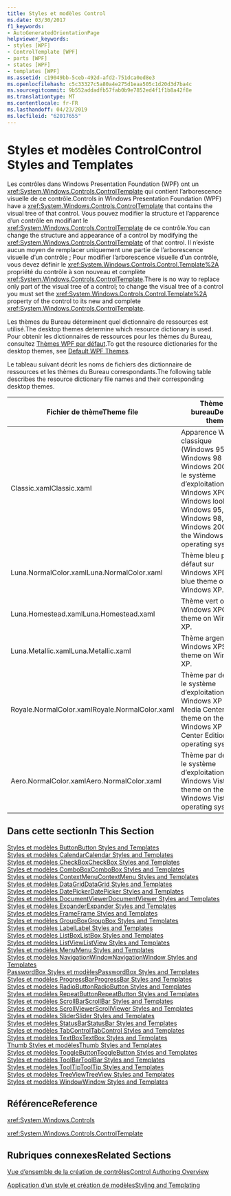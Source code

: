 ```yaml
---
title: Styles et modèles Control
ms.date: 03/30/2017
f1_keywords:
- AutoGeneratedOrientationPage
helpviewer_keywords:
- styles [WPF]
- ControlTemplate [WPF]
- parts [WPF]
- states [WPF]
- templates [WPF]
ms.assetid: c19049bb-5ceb-492d-afd2-751dca0ed8e3
ms.openlocfilehash: c5c33327c5a80a4e275d1eaa505c1d20d3d7ba4c
ms.sourcegitcommit: 9b552addadfb57fab0b9e7852ed4f1f1b8a42f8e
ms.translationtype: MT
ms.contentlocale: fr-FR
ms.lasthandoff: 04/23/2019
ms.locfileid: "62017655"
---
```

# <a name="control-styles-and-templates"></a><span data-ttu-id="ecb2b-102">Styles et modèles Control</span><span class="sxs-lookup"><span data-stu-id="ecb2b-102">Control Styles and Templates</span></span>
<span data-ttu-id="ecb2b-103">Les contrôles dans Windows Presentation Foundation (WPF) ont un <xref:System.Windows.Controls.ControlTemplate> qui contient l’arborescence visuelle de ce contrôle.</span><span class="sxs-lookup"><span data-stu-id="ecb2b-103">Controls in Windows Presentation Foundation (WPF) have a <xref:System.Windows.Controls.ControlTemplate> that contains the visual tree of that control.</span></span> <span data-ttu-id="ecb2b-104">Vous pouvez modifier la structure et l’apparence d’un contrôle en modifiant le <xref:System.Windows.Controls.ControlTemplate> de ce contrôle.</span><span class="sxs-lookup"><span data-stu-id="ecb2b-104">You can change the structure and appearance of a control by modifying the <xref:System.Windows.Controls.ControlTemplate> of that control.</span></span> <span data-ttu-id="ecb2b-105">Il n’existe aucun moyen de remplacer uniquement une partie de l’arborescence visuelle d’un contrôle ; Pour modifier l’arborescence visuelle d’un contrôle, vous devez définir le <xref:System.Windows.Controls.Control.Template%2A> propriété du contrôle à son nouveau et complète <xref:System.Windows.Controls.ControlTemplate>.</span><span class="sxs-lookup"><span data-stu-id="ecb2b-105">There is no way to replace only part of the visual tree of a control; to change the visual tree of a control you must set the <xref:System.Windows.Controls.Control.Template%2A> property of the control to its new and complete <xref:System.Windows.Controls.ControlTemplate>.</span></span>  
  
 <span data-ttu-id="ecb2b-106">Les thèmes du Bureau déterminent quel dictionnaire de ressources est utilisé.</span><span class="sxs-lookup"><span data-stu-id="ecb2b-106">The desktop themes determine which resource dictionary is used.</span></span> <span data-ttu-id="ecb2b-107">Pour obtenir les dictionnaires de ressources pour les thèmes du Bureau, consultez [Thèmes WPF par défaut](https://go.microsoft.com/fwlink/?LinkID=158252).</span><span class="sxs-lookup"><span data-stu-id="ecb2b-107">To get the resource dictionaries for the desktop themes, see [Default WPF Themes](https://go.microsoft.com/fwlink/?LinkID=158252).</span></span>  
  
 <span data-ttu-id="ecb2b-108">Le tableau suivant décrit les noms de fichiers des dictionnaire de ressources et les thèmes du Bureau correspondants.</span><span class="sxs-lookup"><span data-stu-id="ecb2b-108">The following table describes the resource dictionary file names and their corresponding desktop themes.</span></span>  
  
|<span data-ttu-id="ecb2b-109">Fichier de thème</span><span class="sxs-lookup"><span data-stu-id="ecb2b-109">Theme file</span></span>|<span data-ttu-id="ecb2b-110">Thème du bureau</span><span class="sxs-lookup"><span data-stu-id="ecb2b-110">Desktop theme</span></span>|  
|----------------|-------------------|  
|<span data-ttu-id="ecb2b-111">Classic.xaml</span><span class="sxs-lookup"><span data-stu-id="ecb2b-111">Classic.xaml</span></span>|<span data-ttu-id="ecb2b-112">Apparence Windows classique (Windows 95, Windows 98 et Windows 2000) sur le système d’exploitation Windows XP</span><span class="sxs-lookup"><span data-stu-id="ecb2b-112">Classic Windows look (from Windows 95, Windows 98, and Windows 2000) on the Windows XP operating system..</span></span>|  
|<span data-ttu-id="ecb2b-113">Luna.NormalColor.xaml</span><span class="sxs-lookup"><span data-stu-id="ecb2b-113">Luna.NormalColor.xaml</span></span>|<span data-ttu-id="ecb2b-114">Thème bleu par défaut sur Windows XP</span><span class="sxs-lookup"><span data-stu-id="ecb2b-114">Default blue theme on Windows XP.</span></span>|  
|<span data-ttu-id="ecb2b-115">Luna.Homestead.xaml</span><span class="sxs-lookup"><span data-stu-id="ecb2b-115">Luna.Homestead.xaml</span></span>|<span data-ttu-id="ecb2b-116">Thème vert olive sur Windows XP</span><span class="sxs-lookup"><span data-stu-id="ecb2b-116">Olive theme on Windows XP.</span></span>|  
|<span data-ttu-id="ecb2b-117">Luna.Metallic.xaml</span><span class="sxs-lookup"><span data-stu-id="ecb2b-117">Luna.Metallic.xaml</span></span>|<span data-ttu-id="ecb2b-118">Thème argent sur Windows XP</span><span class="sxs-lookup"><span data-stu-id="ecb2b-118">Silver theme on Windows XP.</span></span>|  
|<span data-ttu-id="ecb2b-119">Royale.NormalColor.xaml</span><span class="sxs-lookup"><span data-stu-id="ecb2b-119">Royale.NormalColor.xaml</span></span>|<span data-ttu-id="ecb2b-120">Thème par défaut sur le système d’exploitation Windows XP Édition Media Center</span><span class="sxs-lookup"><span data-stu-id="ecb2b-120">Default theme on the Windows XP Media Center Edition operating system.</span></span>|  
|<span data-ttu-id="ecb2b-121">Aero.NormalColor.xaml</span><span class="sxs-lookup"><span data-stu-id="ecb2b-121">Aero.NormalColor.xaml</span></span>|<span data-ttu-id="ecb2b-122">Thème par défaut sur le système d’exploitation Windows Vista</span><span class="sxs-lookup"><span data-stu-id="ecb2b-122">Default theme on the Windows Vista operating system.</span></span>|  
  
## <a name="in-this-section"></a><span data-ttu-id="ecb2b-123">Dans cette section</span><span class="sxs-lookup"><span data-stu-id="ecb2b-123">In This Section</span></span>  
 [<span data-ttu-id="ecb2b-124">Styles et modèles Button</span><span class="sxs-lookup"><span data-stu-id="ecb2b-124">Button Styles and Templates</span></span>](button-styles-and-templates.md)  
 [<span data-ttu-id="ecb2b-125">Styles et modèles Calendar</span><span class="sxs-lookup"><span data-stu-id="ecb2b-125">Calendar Styles and Templates</span></span>](calendar-styles-and-templates.md)  
 [<span data-ttu-id="ecb2b-126">Styles et modèles CheckBox</span><span class="sxs-lookup"><span data-stu-id="ecb2b-126">CheckBox Styles and Templates</span></span>](checkbox-styles-and-templates.md)  
 [<span data-ttu-id="ecb2b-127">Styles et modèles ComboBox</span><span class="sxs-lookup"><span data-stu-id="ecb2b-127">ComboBox Styles and Templates</span></span>](combobox-styles-and-templates.md)  
 [<span data-ttu-id="ecb2b-128">Styles et modèles ContextMenu</span><span class="sxs-lookup"><span data-stu-id="ecb2b-128">ContextMenu Styles and Templates</span></span>](contextmenu-styles-and-templates.md)  
 [<span data-ttu-id="ecb2b-129">Styles et modèles DataGrid</span><span class="sxs-lookup"><span data-stu-id="ecb2b-129">DataGrid Styles and Templates</span></span>](datagrid-styles-and-templates.md)  
 [<span data-ttu-id="ecb2b-130">Styles et modèles DatePicker</span><span class="sxs-lookup"><span data-stu-id="ecb2b-130">DatePicker Styles and Templates</span></span>](datepicker-styles-and-templates.md)  
 [<span data-ttu-id="ecb2b-131">Styles et modèles DocumentViewer</span><span class="sxs-lookup"><span data-stu-id="ecb2b-131">DocumentViewer Styles and Templates</span></span>](documentviewer-styles-and-templates.md)  
 [<span data-ttu-id="ecb2b-132">Styles et modèles Expander</span><span class="sxs-lookup"><span data-stu-id="ecb2b-132">Expander Styles and Templates</span></span>](expander-styles-and-templates.md)  
 [<span data-ttu-id="ecb2b-133">Styles et modèles Frame</span><span class="sxs-lookup"><span data-stu-id="ecb2b-133">Frame Styles and Templates</span></span>](frame-styles-and-templates.md)  
 [<span data-ttu-id="ecb2b-134">Styles et modèles GroupBox</span><span class="sxs-lookup"><span data-stu-id="ecb2b-134">GroupBox Styles and Templates</span></span>](groupbox-styles-and-templates.md)  
 [<span data-ttu-id="ecb2b-135">Styles et modèles Label</span><span class="sxs-lookup"><span data-stu-id="ecb2b-135">Label Styles and Templates</span></span>](label-styles-and-templates.md)  
 [<span data-ttu-id="ecb2b-136">Styles et modèles ListBox</span><span class="sxs-lookup"><span data-stu-id="ecb2b-136">ListBox Styles and Templates</span></span>](listbox-styles-and-templates.md)  
 [<span data-ttu-id="ecb2b-137">Styles et modèles ListView</span><span class="sxs-lookup"><span data-stu-id="ecb2b-137">ListView Styles and Templates</span></span>](listview-styles-and-templates.md)  
 [<span data-ttu-id="ecb2b-138">Styles et modèles Menu</span><span class="sxs-lookup"><span data-stu-id="ecb2b-138">Menu Styles and Templates</span></span>](menu-styles-and-templates.md)  
 [<span data-ttu-id="ecb2b-139">Styles et modèles NavigationWindow</span><span class="sxs-lookup"><span data-stu-id="ecb2b-139">NavigationWindow Styles and Templates</span></span>](navigationwindow-styles-and-templates.md)  
 [<span data-ttu-id="ecb2b-140">PasswordBox Styles et modèles</span><span class="sxs-lookup"><span data-stu-id="ecb2b-140">PasswordBox Styles and Templates</span></span>](passwordbox-styles-and-templates.md)  
 [<span data-ttu-id="ecb2b-141">Styles et modèles ProgressBar</span><span class="sxs-lookup"><span data-stu-id="ecb2b-141">ProgressBar Styles and Templates</span></span>](progressbar-styles-and-templates.md)  
 [<span data-ttu-id="ecb2b-142">Styles et modèles RadioButton</span><span class="sxs-lookup"><span data-stu-id="ecb2b-142">RadioButton Styles and Templates</span></span>](radiobutton-styles-and-templates.md)  
 [<span data-ttu-id="ecb2b-143">Styles et modèles RepeatButton</span><span class="sxs-lookup"><span data-stu-id="ecb2b-143">RepeatButton Styles and Templates</span></span>](repeatbutton-styles-and-templates.md)  
 [<span data-ttu-id="ecb2b-144">Styles et modèles ScrollBar</span><span class="sxs-lookup"><span data-stu-id="ecb2b-144">ScrollBar Styles and Templates</span></span>](scrollbar-styles-and-templates.md)  
 [<span data-ttu-id="ecb2b-145">Styles et modèles ScrollViewer</span><span class="sxs-lookup"><span data-stu-id="ecb2b-145">ScrollViewer Styles and Templates</span></span>](scrollviewer-styles-and-templates.md)  
 [<span data-ttu-id="ecb2b-146">Styles et modèles Slider</span><span class="sxs-lookup"><span data-stu-id="ecb2b-146">Slider Styles and Templates</span></span>](slider-styles-and-templates.md)  
 [<span data-ttu-id="ecb2b-147">Styles et modèles StatusBar</span><span class="sxs-lookup"><span data-stu-id="ecb2b-147">StatusBar Styles and Templates</span></span>](statusbar-styles-and-templates.md)  
 [<span data-ttu-id="ecb2b-148">Styles et modèles TabControl</span><span class="sxs-lookup"><span data-stu-id="ecb2b-148">TabControl Styles and Templates</span></span>](tabcontrol-styles-and-templates.md)  
 [<span data-ttu-id="ecb2b-149">Styles et modèles TextBox</span><span class="sxs-lookup"><span data-stu-id="ecb2b-149">TextBox Styles and Templates</span></span>](textbox-styles-and-templates.md)  
 [<span data-ttu-id="ecb2b-150">Thumb Styles et modèles</span><span class="sxs-lookup"><span data-stu-id="ecb2b-150">Thumb Styles and Templates</span></span>](thumb-styles-and-templates.md)  
 [<span data-ttu-id="ecb2b-151">Styles et modèles ToggleButton</span><span class="sxs-lookup"><span data-stu-id="ecb2b-151">ToggleButton Styles and Templates</span></span>](togglebutton-styles-and-templates.md)  
 [<span data-ttu-id="ecb2b-152">Styles et modèles ToolBar</span><span class="sxs-lookup"><span data-stu-id="ecb2b-152">ToolBar Styles and Templates</span></span>](toolbar-styles-and-templates.md)  
 [<span data-ttu-id="ecb2b-153">Styles et modèles ToolTip</span><span class="sxs-lookup"><span data-stu-id="ecb2b-153">ToolTip Styles and Templates</span></span>](tooltip-styles-and-templates.md)  
 [<span data-ttu-id="ecb2b-154">Styles et modèles TreeView</span><span class="sxs-lookup"><span data-stu-id="ecb2b-154">TreeView Styles and Templates</span></span>](treeview-styles-and-templates.md)  
 [<span data-ttu-id="ecb2b-155">Styles et modèles Window</span><span class="sxs-lookup"><span data-stu-id="ecb2b-155">Window Styles and Templates</span></span>](window-styles-and-templates.md)  
  
## <a name="reference"></a><span data-ttu-id="ecb2b-156">Référence</span><span class="sxs-lookup"><span data-stu-id="ecb2b-156">Reference</span></span>  
 <xref:System.Windows.Controls>  
  
 <xref:System.Windows.Controls.ControlTemplate>  
  
## <a name="related-sections"></a><span data-ttu-id="ecb2b-157">Rubriques connexes</span><span class="sxs-lookup"><span data-stu-id="ecb2b-157">Related Sections</span></span>  
 [<span data-ttu-id="ecb2b-158">Vue d’ensemble de la création de contrôles</span><span class="sxs-lookup"><span data-stu-id="ecb2b-158">Control Authoring Overview</span></span>](control-authoring-overview.md)  
  
 [<span data-ttu-id="ecb2b-159">Application d’un style et création de modèles</span><span class="sxs-lookup"><span data-stu-id="ecb2b-159">Styling and Templating</span></span>](styling-and-templating.md)
